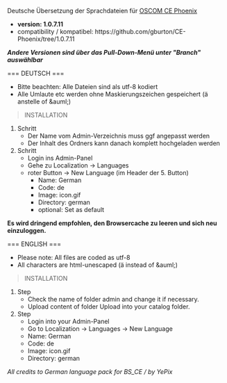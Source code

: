 <p>Deutsche Übersetzung der Sprachdateien für <a href="https://github.com/gburton/CE-Phoenix">OSCOM CE Phoenix</a>

  <ul><li><strong>version: 1.0.7.11</strong></i></li>
  <li>compatibility / kompatibel:  
      https://github.com/gburton/CE-Phoenix/tree/1.0.7.11</li>
  </ul>
</p>
<p><strong><i>Andere Versionen sind über das Pull-Down-Menü unter "Branch" auswählbar</i></strong></p>

=== DEUTSCH ===  
<ul>
  <li>Bitte beachten: Alle Dateien sind als utf-8 kodiert</li>
  <li>Alle Umlaute etc werden ohne Maskierungszeichen gespeichert (ä anstelle of &amp;auml;)</li>
</ul>

> INSTALLATION

<p><ol>
  <li>Schritt
  <ul>
    <li>Der Name vom Admin-Verzeichnis muss ggf angepasst werden</li>
    <li>Der Inhalt des Ordners kann danach komplett hochgeladen werden</li>
  </ul></li>

  <li>Schritt
  <ul>
    <li>Login ins Admin-Panel</li>
    <li>Gehe zu Localization -> Languages </li>
    <li> roter Button -> New Language (im Header der 5. Button)
    <ul><li>   Name: German</li>
    <li>   Code: de</li>
    <li>   Image: icon.gif</li>
    <li>   Directory: german</li>
    <li>   optional: Set as default </li>
      </ul></ul></li>
  
</ol>  
<strong>Es wird dringend empfohlen, den Browsercache zu leeren und sich neu einzuloggen.</strong>
</p>

=== ENGLISH === 
<ul>
  <li>Please note: All files are coded as utf-8</li>
  <li>All characters are html-unescaped (ä instead of &amp;auml;)</li>
</ul>

> INSTALLATION

<p><ol>
  <li>Step
  <ul>
    <li>Check the name of folder admin and change it if necessary.</li>
    <li>Upload content of folder Upload into your catalog folder.</li>
  </ul></li>

<li>Step<br>
  <ul>
    <li>Login into your Admin-Panel</li>
    <li>Go to Localization -> Languages -> New Language</li>
    <li>Name: German</li>
    <li>Code: de</li>
    <li>Image: icon.gif</li>
    <li>  Directory: german</li>
  </ul></li>
</ol></p>

<i>All credits to German language pack for BS_CE / by YePix</i>
